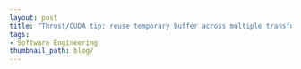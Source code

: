 ```yaml
---
layout: post
title: "Thrust/CUDA tip: reuse temporary buffer across multiple transforms"
tags:
- Software Engineering
thumbnail_path: blog/
---
```

